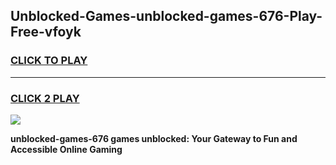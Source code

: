 
## Unblocked-Games-unblocked-games-676-Play-Free-vfoyk
<h3>
<a href="https://premium76.site?title=unblocked-games-676&ref=15A">CLICK TO PLAY</a></h3>
<hr>

<h3>
<a href="https://premium76.site?title=unblocked-games-676&ref=15A">CLICK 2 PLAY</a>
  
</h3>

<a href="https://premium76.site?title=unblocked-games-676&ref=15A"><img src="https://clearcache.store/games.png"></a>


**unblocked-games-676 games unblocked: Your Gateway to Fun and Accessible Online Gaming**
